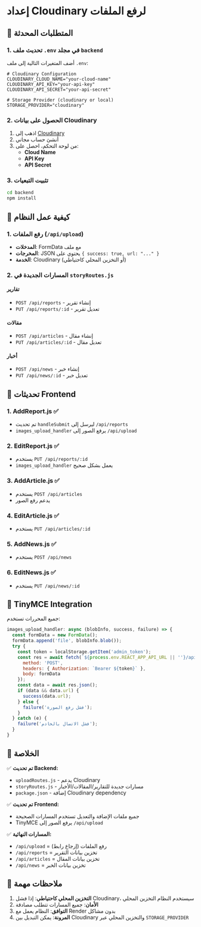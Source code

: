 # إعداد Cloudinary لرفع الملفات

## 🔹 المتطلبات المحدثة

### 1. تحديث ملف `.env` في مجلد `backend`

أضف المتغيرات التالية إلى ملف `.env`:

```env
# Cloudinary Configuration
CLOUDINARY_CLOUD_NAME="your-cloud-name"
CLOUDINARY_API_KEY="your-api-key"
CLOUDINARY_API_SECRET="your-api-secret"

# Storage Provider (cloudinary or local)
STORAGE_PROVIDER="cloudinary"
```

### 2. الحصول على بيانات Cloudinary

1. اذهب إلى [Cloudinary](https://cloudinary.com/)
2. أنشئ حساب مجاني
3. من لوحة التحكم، احصل على:
   - **Cloud Name**
   - **API Key**
   - **API Secret**

### 3. تثبيت التبعيات

```bash
cd backend
npm install
```

## 🔹 كيفية عمل النظام

### 1. رفع الملفات (`/api/upload`)

- **المدخلات**: FormData مع ملف
- **المخرجات**: JSON يحتوي على `{ success: true, url: "..." }`
- **الخدمة**: Cloudinary (أو التخزين المحلي كاحتياطي)

### 2. المسارات الجديدة في `storyRoutes.js`

#### تقارير
- `POST /api/reports` - إنشاء تقرير
- `PUT /api/reports/:id` - تعديل تقرير

#### مقالات
- `POST /api/articles` - إنشاء مقال
- `PUT /api/articles/:id` - تعديل مقال

#### أخبار
- `POST /api/news` - إنشاء خبر
- `PUT /api/news/:id` - تعديل خبر

## 🔹 تحديثات Frontend

### 1. AddReport.js ✅
- تم تحديث `handleSubmit` ليرسل إلى `/api/reports`
- `images_upload_handler` يرفع الصور إلى `/api/upload`

### 2. EditReport.js ✅
- يستخدم `PUT /api/reports/:id`
- `images_upload_handler` يعمل بشكل صحيح

### 3. AddArticle.js ✅
- يستخدم `POST /api/articles`
- يدعم رفع الصور

### 4. EditArticle.js ✅
- يستخدم `PUT /api/articles/:id`

### 5. AddNews.js ✅
- يستخدم `POST /api/news`

### 6. EditNews.js ✅
- يستخدم `PUT /api/news/:id`

## 🔹 TinyMCE Integration

جميع المحررات تستخدم:
```javascript
images_upload_handler: async (blobInfo, success, failure) => {
  const formData = new FormData();
  formData.append('file', blobInfo.blob());
  try {
    const token = localStorage.getItem('admin_token');
    const res = await fetch(`${process.env.REACT_APP_API_URL || ''}/api/upload`, {
      method: 'POST',
      headers: { Authorization: `Bearer ${token}` },
      body: formData
    });
    const data = await res.json();
    if (data && data.url) {
      success(data.url);
    } else {
      failure('فشل رفع الصورة');
    }
  } catch (e) {
    failure('فشل الاتصال بالخادم');
  }
}
```

## 🔹 الخلاصة

✅ **تم تحديث Backend:**
- `uploadRoutes.js` - يدعم Cloudinary
- `storyRoutes.js` - مسارات جديدة للتقارير/المقالات/الأخبار
- `package.json` - إضافة Cloudinary dependency

✅ **تم تحديث Frontend:**
- جميع ملفات الإضافة والتعديل تستخدم المسارات الصحيحة
- TinyMCE يرفع الصور إلى `/api/upload`

✅ **المسارات النهائية:**
- `/api/upload` = رفع الملفات (إرجاع رابط)
- `/api/reports` = تخزين بيانات التقرير
- `/api/articles` = تخزين بيانات المقال
- `/api/news` = تخزين بيانات الخبر

## 🔹 ملاحظات مهمة

1. **التخزين المحلي كاحتياطي**: إذا فشل Cloudinary، سيستخدم النظام التخزين المحلي
2. **الأمان**: جميع المسارات تتطلب مصادقة
3. **التوافق**: النظام يعمل مع Render بدون مشاكل
4. **المرونة**: يمكن التبديل بين Cloudinary والتخزين المحلي عبر `STORAGE_PROVIDER`
